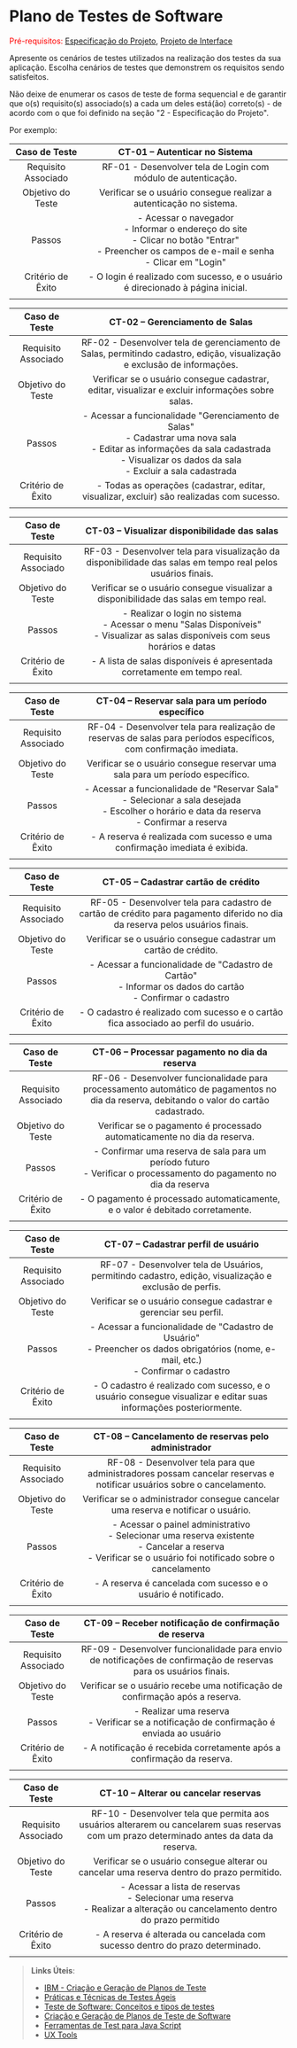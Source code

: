 # Plano de Testes de Software

<span style="color:red">Pré-requisitos: <a href="2-Especificação do Projeto.md"> Especificação do Projeto</a></span>, <a href="3-Projeto de Interface.md"> Projeto de Interface</a>

Apresente os cenários de testes utilizados na realização dos testes da sua aplicação. Escolha cenários de testes que demonstrem os requisitos sendo satisfeitos.

Não deixe de enumerar os casos de teste de forma sequencial e de garantir que o(s) requisito(s) associado(s) a cada um deles está(ão) correto(s) - de acordo com o que foi definido na seção "2 - Especificação do Projeto". 

Por exemplo:
 
| **Caso de Teste** 	| **CT-01 – Autenticar no Sistema** 	|
|:---:	|:---:	|
|	Requisito Associado 	| RF-01 - Desenvolver tela de Login com módulo de autenticação. |
| Objetivo do Teste 	| Verificar se o usuário consegue realizar a autenticação no sistema. |
| Passos 	| - Acessar o navegador <br> - Informar o endereço do site<br> - Clicar no botão "Entrar" <br> - Preencher os campos de e-mail e senha <br> - Clicar em "Login" |
|Critério de Êxito | - O login é realizado com sucesso, e o usuário é direcionado à página inicial. |
|  	|  	|

| **Caso de Teste** 	| **CT-02 – Gerenciamento de Salas** 	|
|:---:	|:---:	|
|	Requisito Associado 	| RF-02 - Desenvolver tela de gerenciamento de Salas, permitindo cadastro, edição, visualização e exclusão de informações. |
| Objetivo do Teste 	| Verificar se o usuário consegue cadastrar, editar, visualizar e excluir informações sobre salas. |
| Passos 	| - Acessar a funcionalidade "Gerenciamento de Salas" <br> - Cadastrar uma nova sala <br> - Editar as informações da sala cadastrada <br> - Visualizar os dados da sala <br> - Excluir a sala cadastrada |
|Critério de Êxito | - Todas as operações (cadastrar, editar, visualizar, excluir) são realizadas com sucesso. |
|  	|  	|

| **Caso de Teste** 	| **CT-03 – Visualizar disponibilidade das salas** 	|
|:---:	|:---:	|
|	Requisito Associado 	| RF-03 - Desenvolver tela para visualização da disponibilidade das salas em tempo real pelos usuários finais. |
| Objetivo do Teste 	| Verificar se o usuário consegue visualizar a disponibilidade das salas em tempo real. |
| Passos 	| - Realizar o login no sistema <br> - Acessar o menu "Salas Disponíveis" <br> - Visualizar as salas disponíveis com seus horários e datas |
|Critério de Êxito | - A lista de salas disponíveis é apresentada corretamente em tempo real. |
|  	|  	|

| **Caso de Teste** 	| **CT-04 – Reservar sala para um período específico** 	|
|:---:	|:---:	|
|	Requisito Associado 	| RF-04 - Desenvolver tela para realização de reservas de salas para períodos específicos, com confirmação imediata. |
| Objetivo do Teste 	| Verificar se o usuário consegue reservar uma sala para um período específico. |
| Passos 	| - Acessar a funcionalidade de "Reservar Sala" <br> - Selecionar a sala desejada <br> - Escolher o horário e data da reserva <br> - Confirmar a reserva |
|Critério de Êxito | - A reserva é realizada com sucesso e uma confirmação imediata é exibida. |
|  	|  	|

| **Caso de Teste** 	| **CT-05 – Cadastrar cartão de crédito** 	|
|:---:	|:---:	|
|	Requisito Associado 	| RF-05 - Desenvolver tela para cadastro de cartão de crédito para pagamento diferido no dia da reserva pelos usuários finais. |
| Objetivo do Teste 	| Verificar se o usuário consegue cadastrar um cartão de crédito. |
| Passos 	| - Acessar a funcionalidade de "Cadastro de Cartão" <br> - Informar os dados do cartão <br> - Confirmar o cadastro |
|Critério de Êxito | - O cadastro é realizado com sucesso e o cartão fica associado ao perfil do usuário. |
|  	|  	|

| **Caso de Teste** 	| **CT-06 – Processar pagamento no dia da reserva** 	|
|:---:	|:---:	|
|	Requisito Associado 	| RF-06 - Desenvolver funcionalidade para processamento automático de pagamentos no dia da reserva, debitando o valor do cartão cadastrado. |
| Objetivo do Teste 	| Verificar se o pagamento é processado automaticamente no dia da reserva. |
| Passos 	| - Confirmar uma reserva de sala para um período futuro <br> - Verificar o processamento do pagamento no dia da reserva |
|Critério de Êxito | - O pagamento é processado automaticamente, e o valor é debitado corretamente. |
|  	|  	|

| **Caso de Teste** 	| **CT-07 – Cadastrar perfil de usuário** 	|
|:---:	|:---:	|
|	Requisito Associado 	| RF-07 - Desenvolver tela de Usuários, permitindo cadastro, edição, visualização e exclusão de perfis. |
| Objetivo do Teste 	| Verificar se o usuário consegue cadastrar e gerenciar seu perfil. |
| Passos 	| - Acessar a funcionalidade de "Cadastro de Usuário" <br> - Preencher os dados obrigatórios (nome, e-mail, etc.) <br> - Confirmar o cadastro |
|Critério de Êxito | - O cadastro é realizado com sucesso, e o usuário consegue visualizar e editar suas informações posteriormente. |
|  	|  	|

| **Caso de Teste** 	| **CT-08 – Cancelamento de reservas pelo administrador** 	|
|:---:	|:---:	|
|	Requisito Associado 	| RF-08 - Desenvolver tela para que administradores possam cancelar reservas e notificar usuários sobre o cancelamento. |
| Objetivo do Teste 	| Verificar se o administrador consegue cancelar uma reserva e notificar o usuário. |
| Passos 	| - Acessar o painel administrativo <br> - Selecionar uma reserva existente <br> - Cancelar a reserva <br> - Verificar se o usuário foi notificado sobre o cancelamento |
|Critério de Êxito | - A reserva é cancelada com sucesso e o usuário é notificado. |
|  	|  	|

| **Caso de Teste** 	| **CT-09 – Receber notificação de confirmação de reserva** 	|
|:---:	|:---:	|
|	Requisito Associado 	| RF-09 - Desenvolver funcionalidade para envio de notificações de confirmação de reservas para os usuários finais. |
| Objetivo do Teste 	| Verificar se o usuário recebe uma notificação de confirmação após a reserva. |
| Passos 	| - Realizar uma reserva <br> - Verificar se a notificação de confirmação é enviada ao usuário |
|Critério de Êxito | - A notificação é recebida corretamente após a confirmação da reserva. |
|  	|  	|

| **Caso de Teste** 	| **CT-10 – Alterar ou cancelar reservas** 	|
|:---:	|:---:	|
|	Requisito Associado 	| RF-10 - Desenvolver tela que permita aos usuários alterarem ou cancelarem suas reservas com um prazo determinado antes da data da reserva. |
| Objetivo do Teste 	| Verificar se o usuário consegue alterar ou cancelar uma reserva dentro do prazo permitido. |
| Passos 	| - Acessar a lista de reservas <br> - Selecionar uma reserva <br> - Realizar a alteração ou cancelamento dentro do prazo permitido |
|Critério de Êxito | - A reserva é alterada ou cancelada com sucesso dentro do prazo determinado. |
|  	|  	|

> **Links Úteis**:
> - [IBM - Criação e Geração de Planos de Teste](https://www.ibm.com/developerworks/br/local/rational/criacao_geracao_planos_testes_software/index.html)
> - [Práticas e Técnicas de Testes Ágeis](http://assiste.serpro.gov.br/serproagil/Apresenta/slides.pdf)
> -  [Teste de Software: Conceitos e tipos de testes](https://blog.onedaytesting.com.br/teste-de-software/)
> - [Criação e Geração de Planos de Teste de Software](https://www.ibm.com/developerworks/br/local/rational/criacao_geracao_planos_testes_software/index.html)
> - [Ferramentas de Test para Java Script](https://geekflare.com/javascript-unit-testing/)
> - [UX Tools](https://uxdesign.cc/ux-user-research-and-user-testing-tools-2d339d379dc7)
